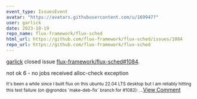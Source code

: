```yaml
---
event_type: IssuesEvent
avatar: "https://avatars.githubusercontent.com/u/169947?"
user: garlick
date: 2023-10-19
repo_name: flux-framework/flux-sched
html_url: https://github.com/flux-framework/flux-sched/issues/1084
repo_url: https://github.com/flux-framework/flux-sched
---
```


<a href='https://github.com/garlick' target='_blank'>garlick</a> closed issue <a href='https://github.com/flux-framework/flux-sched/issues/1084' target='_blank'>flux-framework/flux-sched#1084</a>.

<p>not ok 6 - no jobs received alloc-check exception</p><small>It's been a while since I built flux on this ubuntu 22.04 LTS desktop but I am reliably hitting this test failure (on @grondos `make-deb-fix` branch for #1082):...</small><a href='https://github.com/flux-framework/flux-sched/issues/1084' target='_blank'>View Comment</a>